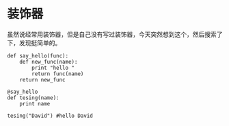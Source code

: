 
# 装饰器

虽然说经常用装饰器，但是自己没有写过装饰器，今天突然想到这个，然后搜索了下，发现挺简单的。

```
def say_hello(func):   
    def new_func(name):
        print "hello "
        return func(name)
    return new_func
 
@say_hello
def tesing(name):
    print name

tesing("David") #hello David
```
